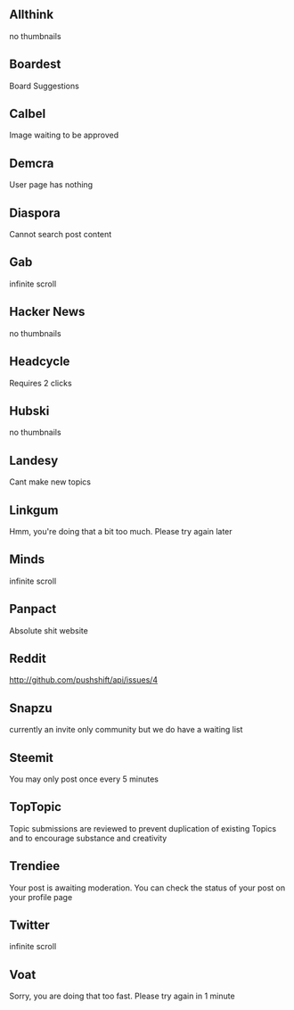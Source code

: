 Allthink
-------------
no thumbnails

Boardest
-----------------
Board Suggestions

Calbel
----------------------------
Image waiting to be approved

Demcra
---------------------
User page has nothing

Diaspora
--------------------------
Cannot search post content

Gab
---------------
infinite scroll

Hacker News
-------------
no thumbnails

Headcycle
-----------------
Requires 2 clicks

Hubski
-------------
no thumbnails

Landesy
--------------------
Cant make new topics

Linkgum
-------------------------------------------------------------
Hmm, you're doing that a bit too much. Please try again later

Minds
---------------
infinite scroll

Panpact
---------------------
Absolute shit website

Reddit
----------------------------------------
http://github.com/pushshift/api/issues/4

Snapzu
----------------------------------------------------------------
currently an invite only community but we do have a waiting list

Steemit
--------------------------------------
You may only post once every 5 minutes

TopTopic
-------------------------------------------------------------------------------
Topic submissions are reviewed to prevent duplication of existing Topics and to
encourage substance and creativity

Trendiee
-------------------------------------------------------------------------------
Your post is awaiting moderation. You can check the status of your post on your
profile page

Twitter
---------------
infinite scroll

Voat
----------------------------------------------------------------
Sorry, you are doing that too fast. Please try again in 1 minute

